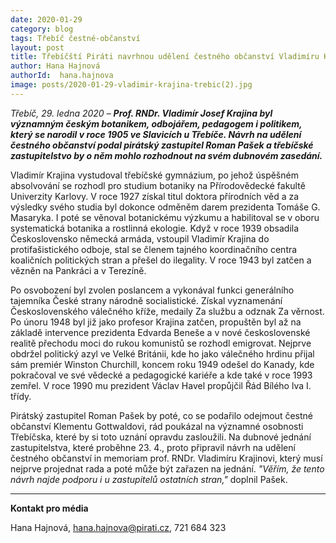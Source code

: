 ```yaml
---
date: 2020-01-29
category: blog
tags: Třebíč čestné-občanství 
layout: post
title: Třebíčští Piráti navrhnou udělení čestného občanství Vladimíru Krajinovi
author: Hana Hajnová
authorId:  hana.hajnova
image: posts/2020-01-29-vladimir-krajina-trebic(2).jpg
---
```


*Třebíč, 29. ledna 2020* – ***Prof. RNDr. Vladimír Josef Krajina byl významným českým botanikem, odbojářem, pedagogem i politikem, který se narodil v roce 1905 ve Slavicích u Třebíče. Návrh na udělení čestného občanství podal pirátský zastupitel Roman Pašek a třebíčské zastupitelstvo by o něm mohlo rozhodnout na svém dubnovém zasedání.***

Vladimír Krajina vystudoval třebíčské gymnázium, po jehož úspěšném absolvování se rozhodl pro studium botaniky na Přírodovědecké fakultě Univerzity Karlovy. V roce 1927 získal titul doktora přírodních věd a za výsledky svého studia byl dokonce odměněm darem prezidenta Tomáše G. Masaryka. I poté se věnoval botanickému výzkumu a habilitoval se v oboru systematická botanika a rostlinná ekologie. Když v roce 1939 obsadila Československo německá armáda, vstoupil Vladimír Krajina do protifašistického odboje, stal se členem tajného koordinačního centra koaličních politických stran a přešel do ilegality. V roce 1943 byl zatčen a vězněn na Pankráci a v Terezíně.  

Po osvobození byl zvolen poslancem a vykonával funkci generálního tajemníka České strany národně socialistické. Získal vyznamenání Československého válečného kříže, medaily Za službu a odznak Za věrnost. Po únoru 1948 byl již jako profesor Krajina zatčen, propuštěn byl až na základě intervence prezidenta Edvarda Beneše a v nové československé realitě přechodu moci do rukou komunistů se rozhodl emigrovat. Nejprve obdržel politický azyl ve Velké Británii, kde ho jako válečného hrdinu přijal sám premiér Winston Churchill, koncem roku 1949 odešel do Kanady, kde pokračoval ve své vědecké a pedagogické kariéře a kde také v roce 1993 zemřel. V roce 1990 mu prezident Václav Havel propůjčil Řád Bílého lva I. třídy.

Pirátský zastupitel Roman Pašek by poté, co se podařilo odejmout čestné občanství Klementu Gottwaldovi, rád poukázal na významné osobnosti Třebíčska, které by si toto uznání opravdu zasloužili. Na dubnové jednání zastupitelstva, které proběhne 23. 4., proto připravil návrh na udělení čestného občanství in memoriam prof. RNDr. Vladimíru Krajinovi, který musí nejprve projednat rada a poté může být zařazen na jednání. *"Věřím, že tento návrh najde podporu i u zastupitelů ostatních stran,"* doplnil Pašek. 

---

**Kontakt pro média**

Hana Hajnová, <hana.hajnova@pirati.cz>, 721 684 323
